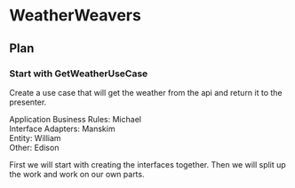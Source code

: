 # WeatherWeavers

## Plan
### Start with GetWeatherUseCase
Create a use case that will get the weather from the api and return it to the presenter.

Application Business Rules: Michael \
Interface Adapters: Manskim \
Entity: William \
Other: Edison 

First we will start with creating the interfaces together. Then we will split up the work and work on our own parts.